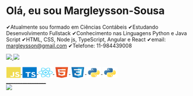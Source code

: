 # Olá, eu sou Margleysson-Sousa
✔Atualmente sou formado em Ciências Contábeis
✔Estudando Desenvolvimento Fullstack
✔Conhecimento nas Linguagens Python e Java Script
✔HTML, CSS, Node js, TypeScript, Angular e React
✔email: margleysson@gmail.com
✔Telefone: 11-984439008

<div>
  <a href="https://github.com/Margleysson">
  <img height="180em" src="https://github-readme-stats.vercel.app/api?username=Margleysson&show_icons=true&theme=dark&include_all_commits=true&count_private=true"/>
  <img height="180em" src="https://github-readme-stats.vercel.app/api/top-langs/?username=Margleysson&layout=compact&langs_count=7&theme=dark"/>
</div>
  
 <div style = "display: inline_block"><br>
  <img align="center" alt="Margleysson-Js" height="30" width="40" src="https://raw.githubusercontent.com/devicons/devicon/master/icons/javascript/javascript-plain.svg">
  <img align="center" alt="Margleysson-Ts" height="30" width="40" src="https://raw.githubusercontent.com/devicons/devicon/master/icons/typescript/typescript-plain.svg">
  <img align="center" alt="Margleysson-React" height="30" width="40" src="https://raw.githubusercontent.com/devicons/devicon/master/icons/react/react-original.svg">
  <img align="center" alt="Margleysson-HTML" height="30" width="40" src="https://raw.githubusercontent.com/devicons/devicon/master/icons/html5/html5-original.svg">
  <img align="center" alt="Margleysson-CSS" height="30" width="40" src="https://raw.githubusercontent.com/devicons/devicon/master/icons/css3/css3-original.svg">
  <img align="center" alt="Margleysson-Python" height="30" width="40" src="https://raw.githubusercontent.com/devicons/devicon/master/icons/python/python-original.svg">
   <img align="center" alt="Margleysson-NodeJs" height="30" width="40" src="https://raw.githubusercontent.com/devicons/devicon/master/icons/python/python-original.svg">
</div>
 _________________

<div>
    <a href="https://www.linkedin.com/in/margleysson-sousa-0b04b724" target="_blank"><img src="https://img.shields.io/badge/-LinkedIn-%230077B5?style=for-the-badge&logo=linkedin&logoColor=white" target="_blank"></a>
</div>
